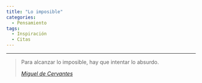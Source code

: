 ```yaml
---
title: "Lo imposible"
categories:
  - Pensamiento
tags:
  - Inspiración
  - Citas
---
```


---



> Para alcanzar lo imposible, hay que intentar lo absurdo.
> 
> <cite><a href="https://www.brainyquote.com/quotes/miguel_de_cervantes_161973?src=t_impossible">Miguel de Cervantes</a></cite>